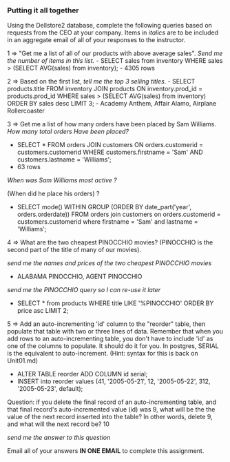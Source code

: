 ### Putting it all together

Using the Dellstore2 database, complete the following queries based on requests from the CEO at your company. 
Items in *italics* are to be included in an aggregate email of all of your responses to the instructor. 

1 => "Get me a list of all of our products with above average sales". 
*Send me the number of items in this list.*
	- SELECT sales from inventory WHERE sales > (SELECT AVG(sales) from inventory);
	- 4305 rows


2 => Based on the first list, *tell me the top 3 selling titles*.
	- SELECT products.title FROM inventory JOIN products ON inventory.prod_id = products.prod_id WHERE sales > (SELECT AVG(sales) from inventory) ORDER BY sales desc LIMIT 3;
	- Academy Anthem, Affair Alamo, Airplane Rollercoaster


3 => Get me a list of how many orders have been placed by Sam Williams.
*How many total orders Have been placed?*
- SELECT * FROM orders JOIN customers ON orders.customerid = customers.customerid WHERE customers.firstname = 'Sam' AND customers.lastname = 'Williams';
- 63 rows

*When was Sam Williams most active ?* 

(When did he place his orders) ?
- SELECT mode() WITHIN GROUP (ORDER BY date_part('year', orders.orderdate)) FROM orders join customers on orders.customerid = customers.customerid where firstname = 'Sam' and lastname = 'Williams';

4 => What are the two cheapest PINOCCHIO movies? (PINOCCHIO is the second part of the title of many of our movies).

*send me the names and prices of the two cheapest PINOCCHIO movies*
- ALABAMA PINOCCHIO, AGENT PINOCCHIO

*send me the PINOCCHIO query so I can re-use it later*
- SELECT * from products WHERE title LIKE '%PINOCCHIO' ORDER BY price asc LIMIT 2;




 5 => Add an auto-incrementing 'id' column to the "reorder" table, then populate that table
with two or three lines of data. Remember that when you add rows to an auto-incrementing table, 
you don't have to include 'id' as one of the columns to populate. It should do it for you. 
In postgres,  SERIAL is the equivalent to auto-increment. 
(Hint: syntax for this is back on Unit01.md) 
- ALTER TABLE reorder ADD COLUMN id serial;
- INSERT into reorder values (41, '2005-05-21', 12, '2005-05-22', 312, '2005-05-23', default);


Question:  if you delete the final record of an auto-incrementing table, and that final record's auto-incremented 
value (id) was 9, what will be the the value of the next record inserted into the table?  In other words, delete 9, 
and what will the next record be? 
10

*send me the answer to this question*

Email all of your answers **IN ONE EMAIL** to complete this assignment. 











